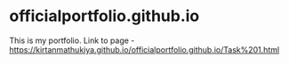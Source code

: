 # officialportfolio.github.io
This is my portfolio.
Link to page - https://kirtanmathukiya.github.io/officialportfolio.github.io/Task%201.html
